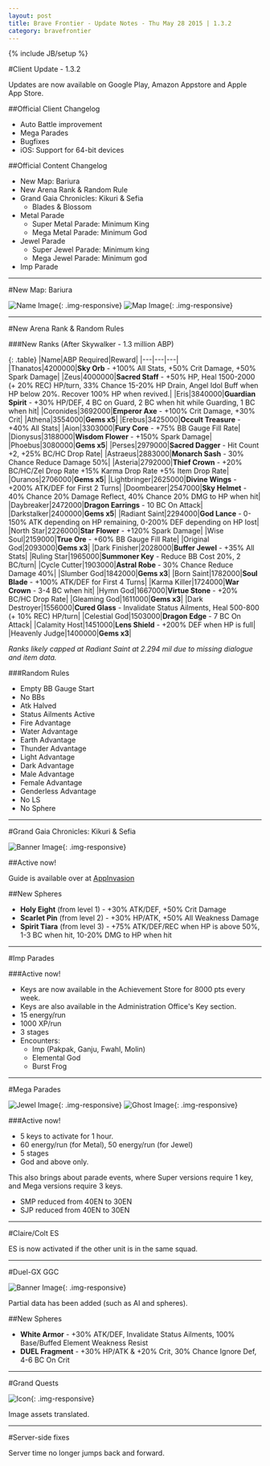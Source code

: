 ```yaml
---
layout: post
title: Brave Frontier - Update Notes - Thu May 28 2015 | 1.3.2
category: bravefrontier
---
```


{% include JB/setup %}

#Client Update - 1.3.2

Updates are now available on Google Play, Amazon Appstore and Apple App Store.

##Official Client Changelog

- Auto Battle improvement
- Mega Parades
- Bugfixes
- iOS: Support for 64-bit devices

##Official Content Changelog

* New Map: Bariura
* New Arena Rank & Random Rule
* Grand Gaia Chronicles: Kikuri & Sefia
  * Blades & Blossom
* Metal Parade
  * Super Metal Parade: Minimum King
  * Mega Metal Parade: Minimum God
* Jewel Parade
  * Super Jewel Parade: Minimum king
  * Mega Jewel Parade: Minimum god
* Imp Parade

---

#New Map: Bariura

![Name Image](//i.imgur.com/DQpWRiE.png){: .img-responsive}
![Map Image](//i.imgur.com/GavCoq4.jpg){: .img-responsive}

<!--more-->

----

#New Arena Rank & Random Rules

###New Ranks (After Skywalker - 1.3 million ABP)

{: .table}
|Name|ABP Required|Reward|
|---|---|---|
|Thanatos|4200000|**Sky Orb** - +100% All Stats, +50% Crit Damage, +50% Spark Damage|
|Zeus|4000000|**Sacred Staff** - +50% HP, Heal 1500-2000 (+ 20% REC) HP/turn, 33% Chance 15-20% HP Drain, Angel Idol Buff when HP below 20%. Recover 100% HP when revived.|
|Eris|3840000|**Guardian Spirit** - +30% HP/DEF, 4 BC on Guard, 2 BC when hit while Guarding, 1 BC when hit|
|Coronides|3692000|**Emperor Axe** - +100% Crit Damage, +30% Crit|
|Athena|3554000|**Gems x5**|
|Erebus|3425000|**Occult Treasure** - +40% All Stats|
|Aion|3303000|**Fury Core** - +75% BB Gauge Fill Rate|
|Dionysus|3188000|**Wisdom Flower** - +150% Spark Damage|
|Phoebus|3080000|**Gems x5**|
|Perses|2979000|**Sacred Dagger** - Hit Count +2, +25% BC/HC Drop Rate|
|Astraeus|2883000|**Monarch Sash** - 30% Chance Reduce Damage 50%|
|Asteria|2792000|**Thief Crown** - +20% BC/HC/Zel Drop Rate +15% Karma Drop Rate +5% Item Drop Rate|
|Ouranos|2706000|**Gems x5**|
|Lightbringer|2625000|**Divine Wings** - +200% ATK/DEF for First 2 Turns|
|Doombearer|2547000|**Sky Helmet** - 40% Chance 20% Damage Reflect, 40% Chance 20% DMG to HP when hit|
|Daybreaker|2472000|**Dragon Earrings** - 10 BC On Attack|
|Darkstalker|2400000|**Gems x5**|
|Radiant Saint|2294000|**God Lance** - 0-150% ATK depending on HP remaining, 0-200% DEF depending on HP lost|
|North Star|2226000|**Star Flower** - +120% Spark Damage|
|Wise Soul|2159000|**True Ore** - +60% BB Gauge Fill Rate|
|Original God|2093000|**Gems x3**|
|Dark Finisher|2028000|**Buffer Jewel** - +35% All Stats|
|Ruling Star|1965000|**Summoner Key** - Reduce BB Cost 20%, 2 BC/turn|
|Cycle Cutter|1903000|**Astral Robe** - 30% Chance Reduce Damage 40%|
|Slumber God|1842000|**Gems x3**|
|Born Saint|1782000|**Soul Blade** - +100% ATK/DEF for First 4 Turns|
|Karma Killer|1724000|**War Crown** - 3-4 BC when hit|
|Hymn God|1667000|**Virtue Stone** - +20% BC/HC Drop Rate|
|Gleaming God|1611000|**Gems x3**|
|Dark Destroyer|1556000|**Cured Glass** - Invalidate Status Ailments, Heal 500-800 (+ 10% REC) HP/turn|
|Celestial God|1503000|**Dragon Edge** - 7 BC On Attack|
|Calamity Host|1451000|**Lens Shield** - +200% DEF when HP is full|
|Heavenly Judge|1400000|**Gems x3**|

*Ranks likely capped at Radiant Saint at 2.294 mil due to missing dialogue and item data.*

###Random Rules

* Empty BB Gauge Start
* No BBs
* Atk Halved
* Status Ailments Active
* Fire Advantage
* Water Advantage
* Earth Advantage
* Thunder Advantage
* Light Advantage
* Dark Advantage
* Male Advantage
* Female Advantage
* Genderless Advantage
* No LS
* No Sphere

---

#Grand Gaia Chronicles: Kikuri & Sefia

![Banner Image](//i.imgur.com/5ocW3qX.png){: .img-responsive}

##Active now!

Guide is available over at [AppInvasion](http://appinvasion.com/threads/grand-gaia-chronicles-guide-updated-sefia-kikuri.249909/#post-2003321)

##New Spheres

* **Holy Eight** (from level 1) - +30% ATK/DEF, +50% Crit Damage
* **Scarlet Pin** (from level 2) - +30% HP/ATK, +50% All Weakness Damage
* **Spirit Tiara** (from level 3) - +75% ATK/DEF/REC when HP is above 50%, 1-3 BC when hit, 10-20% DMG to HP when hit

---

#Imp Parades

###Active now!

* Keys are now available in the Achievement Store for 8000 pts every week.
* Keys are also available in the Administration Office's Key section.
* 15 energy/run
* 1000 XP/run
* 3 stages
* Encounters:
  * Imp (Pakpak, Ganju, Fwahl, Molin)
  * Elemental God
  * Burst Frog

---

#Mega Parades

![Jewel Image](//i.imgur.com/PIQ134L.png){: .img-responsive}
![Ghost Image](//i.imgur.com/5bqsSJg.png){: .img-responsive}

###Active now!

* 5 keys to activate for 1 hour.
* 60 energy/run (for Metal), 50 energy/run (for Jewel)
* 5 stages
* God and above only.

This also brings about parade events, where Super versions require 1 key, and Mega versions require 3 keys.

* SMP reduced from 40EN to 30EN
* SJP reduced from 40EN to 30EN

---

#Claire/Colt ES

ES is now activated if the other unit is in the same squad.

---

#Duel-GX GGC

![Banner Image](//i.imgur.com/JG0B6YN.png){: .img-responsive}

Partial data has been added (such as AI and spheres).

##New Spheres

* **White Armor** - +30% ATK/DEF, Invalidate Status Ailments, 100% Base/Buffed Element Weakness Resist
* **DUEL Fragment** - +30% HP/ATK & +20% Crit, 30% Chance Ignore Def, 4-6 BC On Crit

---

#Grand Quests

![Icon](//i.imgur.com/wblgjtf.png){: .img-responsive}

Image assets translated.

---

#Server-side fixes

Server time no longer jumps back and forward.